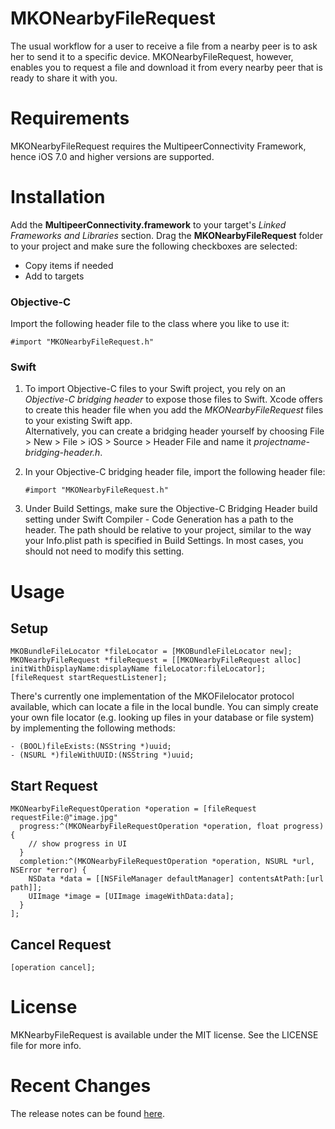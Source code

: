 # MKONearbyFileRequest
The usual workflow for a user to receive a file from a nearby peer is to ask her to send it to a specific device. MKONearbyFileRequest, however, enables you to request a file and download it from every nearby peer that is ready to share it with you.

# Requirements
MKONearbyFileRequest requires the MultipeerConnectivity Framework, hence iOS 7.0 and higher versions are supported.

# Installation
Add the **MultipeerConnectivity.framework** to your target's *Linked Frameworks and Libraries* section. Drag the **MKONearbyFileRequest** folder to your project and make sure the following checkboxes are selected:

* Copy items if needed
* Add to targets

### Objective-C
Import the following header file to the class where you like to use it: 

```
#import "MKONearbyFileRequest.h"
```
### Swift
1. To import Objective-C files to your Swift project, you rely on an *Objective-C bridging header* to expose those files to Swift. Xcode offers to create this header file when you add the *MKONearbyFileRequest* files to your existing Swift app.<br />Alternatively, you can create a bridging header yourself by choosing File > New > File > iOS > Source > Header File and name it *projectname-bridging-header.h*.
2. In your Objective-C bridging header file, import the following header file:

	```
	#import "MKONearbyFileRequest.h"
	```
3. Under Build Settings, make sure the Objective-C Bridging Header build setting under Swift Compiler - Code Generation has a path to the header.
The path should be relative to your project, similar to the way your Info.plist path is specified in Build Settings. In most cases, you should not need to modify this setting.

# Usage

## Setup
```
MKOBundleFileLocator *fileLocator = [MKOBundleFileLocator new];
MKONearbyFileRequest *fileRequest = [[MKONearbyFileRequest alloc] initWithDisplayName:displayName fileLocator:fileLocator];
[fileRequest startRequestListener];
```
There's currently one implementation of the MKOFilelocator protocol available, which can locate a file in the local bundle. You can simply create your own file locator (e.g. looking up files in your database or file system) by implementing the following methods:

```
- (BOOL)fileExists:(NSString *)uuid;
- (NSURL *)fileWithUUID:(NSString *)uuid;
```

## Start Request
```
MKONearbyFileRequestOperation *operation = [fileRequest requestFile:@"image.jpg" 
  progress:^(MKONearbyFileRequestOperation *operation, float progress) {
    // show progress in UI
  } 
  completion:^(MKONearbyFileRequestOperation *operation, NSURL *url, NSError *error) {
	NSData *data = [[NSFileManager defaultManager] contentsAtPath:[url path]];
    UIImage *image = [UIImage imageWithData:data];
  }
];

```

## Cancel Request
```
[operation cancel];
```

# License
MKNearbyFileRequest is available under the MIT license. See the LICENSE file for more info.

# Recent Changes
The release notes can be found [here](https://github.com/mkoehnke/MKONearbyFileRequest/releases).
